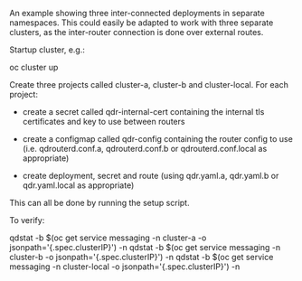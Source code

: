 An example showing three inter-connected deployments in separate
namespaces. This could easily be adapted to work with three separate
clusters, as the inter-router connection is done over external routes.

Startup cluster, e.g.:

oc cluster up

Create three projects called cluster-a, cluster-b and cluster-local. For
each project:

* create a secret called qdr-internal-cert containing the internal tls
  certificates and key to use between routers

* create a configmap called qdr-config containing the router config to
  use (i.e. qdrouterd.conf.a, qdrouterd.conf.b or qdrouterd.conf.local
  as appropriate)

* create deployment, secret and route (using qdr.yaml.a, qdr.yaml.b or
  qdr.yaml.local as appropriate)

This can all be done by running the setup script.

To verify:

qdstat -b $(oc get service messaging -n cluster-a -o jsonpath='{.spec.clusterIP}') -n
qdstat -b $(oc get service messaging -n cluster-b -o jsonpath='{.spec.clusterIP}') -n
qdstat -b $(oc get service messaging -n cluster-local -o jsonpath='{.spec.clusterIP}') -n
